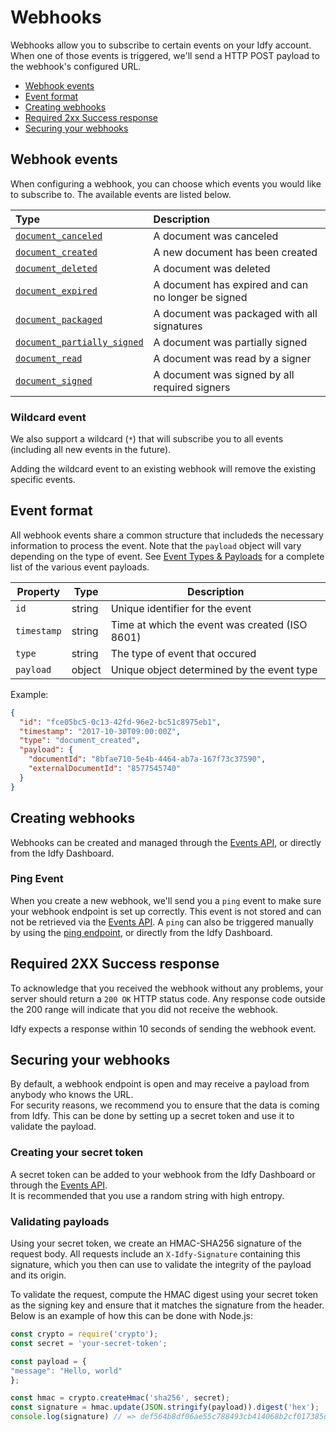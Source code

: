 # Webhooks

Webhooks allow you to subscribe to certain events on your Idfy account. When one of those events is triggered, we'll send a HTTP POST payload to the webhook's configured URL.

* [Webhook events](#webhook-events)
* [Event format](#event-format)
* [Creating webhooks](#creating-webhooks)
* [Required 2xx Success response](#required-2xx-success-response)
* [Securing your webhooks](#securing-your-webhooks)

## Webhook events

When configuring a webhook, you can choose which events you would like to subscribe to. The available events are listed below.

| Type | Description |
| :--- | :--- |
| [`document_canceled`](/events/#documentcanceledevent) | A document was canceled |
| [`document_created`](/events/#documentcreatedevent) | A new document has been created |
| [`document_deleted`](/events/#documentdeletedevent) | A document was deleted |
| [`document_expired`](/events/#documentexpiredevent) | A document has expired and can no longer be signed |
| [`document_packaged`](/events/#documentpackagedevent) | A document was packaged with all signatures |
| [`document_partially_signed`](/events/documentpartiallysignedevent) | A document was partially signed |
| [`document_read`](/events/#documentreadevent) | A document was read by a signer |
| [`document_signed`](/events/#documentsignedevent) | A document was signed by all required signers |

### Wildcard event

We also support a wildcard \(`*`\) that will subscribe you to all events \(including all new events in the future\).

Adding the wildcard event to an existing webhook will remove the existing specific events.

## Event format

All webhook events share a common structure that includeds the necessary information to process the event. Note that the `payload` object will vary depending on the type of event. See [Event Types & Payloads](/events/#event-types--payloads) for a complete list of the various event payloads.

| Property | Type | Description |
| --- | --- | --- |
| `id` | string | Unique identifier for the event |
| `timestamp` | string | Time at which the event was created \(ISO 8601\) |
| `type` | string | The type of event that occured |
| `payload` | object | Unique object determined by the event type |

Example:

```json
{
  "id": "fce05bc5-0c13-42fd-96e2-bc51c8975eb1",
  "timestamp": "2017-10-30T09:00:00Z",
  "type": "document_created",
  "payload": {
    "documentId": "8bfae710-5e4b-4464-ab7a-167f73c37590",
    "externalDocumentId": "8577545740"
  }
}
```

## Creating webhooks

Webhooks can be created and managed through the [Events API](http://event-test.idfy.io/#tag/Webhooks), or directly from the Idfy Dashboard.

### Ping Event

When you create a new webhook, we'll send you a `ping` event to make sure your webhook endpoint is set up correctly. This event is not stored and can not be retrieved via the [Events API](http://event-test.idfy.io/#tag/Webhooks). A `ping` can also be triggered manually by using the [ping endpoint](http://event-test.idfy.io/#operation/Webhooks_PingWebhook), or directly from the Idfy Dashboard.

## Required 2XX Success response

To acknowledge that you received the webhook without any problems, your server should return a `200 OK` HTTP status code. Any response code outside the 200 range will indicate that you did not receive the webhook.

Idfy expects a response within 10 seconds of sending the webhook event.

## Securing your webhooks

By default, a webhook endpoint is open and may receive a payload from anybody who knows the URL.  
For security reasons, we recommend you to ensure that the data is coming from Idfy. This can be done by setting up a secret token and use it to validate the payload.

### Creating your secret token

A secret token can be added to your webhook from the Idfy Dashboard or through the [Events API](http://event-test.idfy.io/#tag/Webhooks).  
It is recommended that you use a random string with high entropy.

### Validating payloads

Using your secret token, we create an HMAC-SHA256 signature of the request body. All requests include an `X-Idfy-Signature` containing this signature, which you then can use to validate the integrity of the payload and its origin.

To validate the request, compute the HMAC digest using your secret token as the signing key and ensure that it matches the signature from the header. Below is an example of how this can be done with Node.js:

```js
const crypto = require('crypto');
const secret = 'your-secret-token';

const payload = {
"message": "Hello, world"
};

const hmac = crypto.createHmac('sha256', secret);
const signature = hmac.update(JSON.stringify(payload)).digest('hex');
console.log(signature) // => def564b8df06ae55c788493cb414068b2cf017385d96ecb39aa3e844fdbbcdea
```



